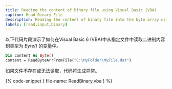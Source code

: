 ```yaml
---
title: Reading the content of binary file using Visual Basic (VBA)
caption: Read Binary File
description: Reading the content of binary file into the byte array using Visual Basic (VBA)
labels: [read,input,binary]
---
```

以下代码片段演示了如何在Visual Basic 6 (VBA)中从指定文件中读取二进制内容到类型为 *Byte()* 的变量中。

~~~ vb
Dim content As Byte()
content = ReadByteArrFromFile("C:\MyFolder\MyFile.dat")
~~~

如果文件不存在或无法读取，代码将生成异常。

{% code-snippet { file-name: ReadBinary.vba } %}